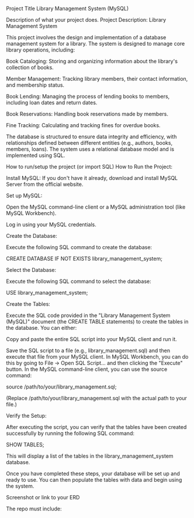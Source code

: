 Project Title
Library Management System (MySQL)



Description of what your project does.
Project Description: Library Management System

This project involves the design and implementation of a database management system for a library. The system is designed to manage core library operations, including:

Book Cataloging:  Storing and organizing information about the library's collection of books.

Member Management:  Tracking library members, their contact information, and membership status.

Book Lending:  Managing the process of lending books to members, including loan dates and return dates.

Book Reservations:  Handling book reservations made by members.

Fine Tracking:  Calculating and tracking fines for overdue books.

The database is structured to ensure data integrity and efficiency, with relationships defined between different entities (e.g., authors, books, members, loans).  The system uses a relational database model and is implemented using SQL.


How to run/setup the project (or import SQL)
How to Run the Project:

Install MySQL: If you don't have it already, download and install MySQL Server from the official website.

Set up MySQL:

Open the MySQL command-line client or a MySQL administration tool (like MySQL Workbench).

Log in using your MySQL credentials.

Create the Database:

Execute the following SQL command to create the database:

CREATE DATABASE IF NOT EXISTS library_management_system;

Select the Database:

Execute the following SQL command to select the database:

USE library_management_system;

Create the Tables:

Execute the SQL code provided in the "Library Management System (MySQL)" document (the CREATE TABLE statements) to create the tables in the database. You can either:

Copy and paste the entire SQL script into your MySQL client and run it.

Save the SQL script to a file (e.g., library_management.sql) and then execute that file from your MySQL client.  In MySQL Workbench, you can do this by going to File -> Open SQL Script... and then clicking the "Execute" button.  In the MySQL command-line client, you can use the source command:

source /path/to/your/library_management.sql;

(Replace /path/to/your/library_management.sql with the actual path to your file.)

Verify the Setup:

After executing the script, you can verify that the tables have been created successfully by running the following SQL command:

SHOW TABLES;

This will display a list of the tables in the library_management_system database.

Once you have completed these steps, your database will be set up and ready to use. You can then populate the tables with data and begin using the system.


Screenshot or link to your ERD

The repo must include:
